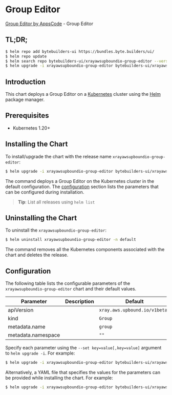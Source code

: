# Group Editor

[Group Editor by AppsCode](https://byte.builders) - Group Editor

## TL;DR;

```bash
$ helm repo add bytebuilders-ui https://bundles.byte.builders/ui/
$ helm repo update
$ helm search repo bytebuilders-ui/xrayawsupboundio-group-editor --version=v0.4.18
$ helm upgrade -i xrayawsupboundio-group-editor bytebuilders-ui/xrayawsupboundio-group-editor -n default --create-namespace --version=v0.4.18
```

## Introduction

This chart deploys a Group Editor on a [Kubernetes](http://kubernetes.io) cluster using the [Helm](https://helm.sh) package manager.

## Prerequisites

- Kubernetes 1.20+

## Installing the Chart

To install/upgrade the chart with the release name `xrayawsupboundio-group-editor`:

```bash
$ helm upgrade -i xrayawsupboundio-group-editor bytebuilders-ui/xrayawsupboundio-group-editor -n default --create-namespace --version=v0.4.18
```

The command deploys a Group Editor on the Kubernetes cluster in the default configuration. The [configuration](#configuration) section lists the parameters that can be configured during installation.

> **Tip**: List all releases using `helm list`

## Uninstalling the Chart

To uninstall the `xrayawsupboundio-group-editor`:

```bash
$ helm uninstall xrayawsupboundio-group-editor -n default
```

The command removes all the Kubernetes components associated with the chart and deletes the release.

## Configuration

The following table lists the configurable parameters of the `xrayawsupboundio-group-editor` chart and their default values.

|     Parameter      | Description |                 Default                  |
|--------------------|-------------|------------------------------------------|
| apiVersion         |             | <code>xray.aws.upbound.io/v1beta1</code> |
| kind               |             | <code>Group</code>                       |
| metadata.name      |             | <code>group</code>                       |
| metadata.namespace |             | <code>""</code>                          |


Specify each parameter using the `--set key=value[,key=value]` argument to `helm upgrade -i`. For example:

```bash
$ helm upgrade -i xrayawsupboundio-group-editor bytebuilders-ui/xrayawsupboundio-group-editor -n default --create-namespace --version=v0.4.18 --set apiVersion=xray.aws.upbound.io/v1beta1
```

Alternatively, a YAML file that specifies the values for the parameters can be provided while
installing the chart. For example:

```bash
$ helm upgrade -i xrayawsupboundio-group-editor bytebuilders-ui/xrayawsupboundio-group-editor -n default --create-namespace --version=v0.4.18 --values values.yaml
```

